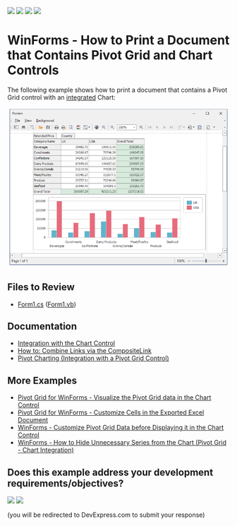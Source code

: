 <!-- default badges list -->
![](https://img.shields.io/endpoint?url=https://codecentral.devexpress.com/api/v1/VersionRange/394978269/24.2.1%2B)
[![](https://img.shields.io/badge/Open_in_DevExpress_Support_Center-FF7200?style=flat-square&logo=DevExpress&logoColor=white)](https://supportcenter.devexpress.com/ticket/details/T1021043)
[![](https://img.shields.io/badge/📖_How_to_use_DevExpress_Examples-e9f6fc?style=flat-square)](https://docs.devexpress.com/GeneralInformation/403183)
[![](https://img.shields.io/badge/💬_Leave_Feedback-feecdd?style=flat-square)](#does-this-example-address-your-development-requirementsobjectives)
<!-- default badges end -->


# WinForms - How to Print a Document that Contains Pivot Grid and Chart Controls

The following example shows how to print a document that contains a Pivot Grid control with an [integrated](https://docs.devexpress.com/WindowsForms/8748/controls-and-libraries/pivot-grid/data-analysis/integration-with-the-chart-control) Chart:

![PrintPreview](images/printpreview.png)


<!-- default file list -->
## Files to Review

* [Form1.cs](./CS/WinformsExport/Form1.cs) ([Form1.vb](./VB/WinformsExport/Form1.vb))
<!-- default file list end -->

## Documentation

- [Integration with the Chart Control](https://docs.devexpress.com/WindowsForms/8748/controls-and-libraries/pivot-grid/data-analysis/integration-with-the-chart-control)
- [How to: Combine Links via the CompositeLink](https://docs.devexpress.com/WindowsForms/174/controls-and-libraries/printing-exporting/examples/using-printing-links/how-to-combine-links-via-the-compositelink?p=netframework)
- [Pivot Charting (Integration with a Pivot Grid Control)](https://docs.devexpress.com/WindowsForms/8695/controls-and-libraries/chart-control/provide-data/pivot-charting-integration-with-a-pivot-grid-control?p=netframework)

## More Examples

- [Pivot Grid for WinForms - Visualize the Pivot Grid data in the Chart Control](https://github.com/DevExpress-Examples/how-to-visualize-pivot-grid-data-via-the-xtracharts-suite-e2911)
- [Pivot Grid for WinForms - Сustomize Сells in the Exported Excel Document](https://github.com/DevExpress-Examples/winforms-pivotgrid--customize-cells-in-the-exported-excel-document)
- [WinForms - Customize Pivot Grid Data before Displaying it in the Chart Control](https://github.com/DevExpress-Examples/winforms-customize-pivot-grid-data-before-displaying-it-in-a-chart-control)
- [WinForms - How to Hide Unnecessary Series from the Chart (Pivot Grid - Chart Integration)](https://github.com/DevExpress-Examples/winforms-pivot-chart-integration-hide-unnecessary-series-from-the-chart)
<!-- feedback -->
## Does this example address your development requirements/objectives?

[<img src="https://www.devexpress.com/support/examples/i/yes-button.svg"/>](https://www.devexpress.com/support/examples/survey.xml?utm_source=github&utm_campaign=winforms-print-pivot-and-chart-controls&~~~was_helpful=yes) [<img src="https://www.devexpress.com/support/examples/i/no-button.svg"/>](https://www.devexpress.com/support/examples/survey.xml?utm_source=github&utm_campaign=winforms-print-pivot-and-chart-controls&~~~was_helpful=no)

(you will be redirected to DevExpress.com to submit your response)
<!-- feedback end -->
